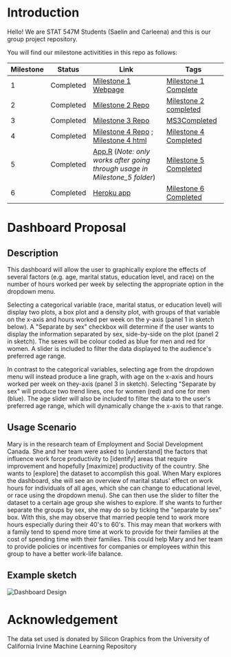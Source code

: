 # Introduction


Hello! We are STAT 547M Students (Saelin and Carleena) and this is our group project repository.

You will find our milestone activitities in this repo as follows:

|Milestone|Status|Link|Tags
| ----------- | ----------- | ----------- |----------- |
|1|Completed|[Milestone 1 Webpage](https://stat547-ubc-2019-20.github.io/group_06/Milestone_1/Milestone-1.html)|[Milestone 1 Complete](https://github.com/STAT547-UBC-2019-20/group_06/releases/tag/Milestone_1)| 
|2|Completed|[Milestone 2 Repo](https://github.com/STAT547-UBC-2019-20/group_06/tree/master/Milestone_2) | [Milestone 2 completed](https://github.com/STAT547-UBC-2019-20/group_06/releases/tag/MS2Complete) |
|3|Completed|[Milestone 3 Repo](https://github.com/STAT547-UBC-2019-20/group_06/tree/master/Milestone_3) |[MS3Completed](https://github.com/STAT547-UBC-2019-20/group_06/releases/tag/MS3v1.0)| 
|4|Completed|[Milestone 4 Repo](https://github.com/STAT547-UBC-2019-20/group_06/tree/master/Milestone_4) ; [Milestone 4 html](https://stat547-ubc-2019-20.github.io/group_06//Milestone_4/docs/final_report.html)|[Milestone 4 Completed](https://github.com/STAT547-UBC-2019-20/group_06/releases/tag/MS4v1.0)|
|5|Completed|[App.R](http://127.0.0.1:8050) (*Note: only works after going through usage in Milestone_5 folder*)|[Milestone 5 Completed](https://github.com/STAT547-UBC-2019-20/group_06/releases/tag/MS5v1.0)|
|6|Completed|[Heroku app](https://milestone-06.herokuapp.com)|[Milestone 6 Completed](https://github.com/STAT547-UBC-2019-20/group_06/releases/tag/MS6v1.0)|

# Dashboard Proposal

## Description
This dashboard will allow the user to graphically explore the effects of several factors (e.g. age, marital status, education level, and race) on the number of hours worked per week by selecting the appropriate option in the dropdown menu. 

Selecting a categorical variable (race, marital status, or education level) will display two plots, a box plot and a density plot, with groups of that variable on the x-axis and hours worked per week on the y-axis (panel 1 in sketch below). A "Separate by sex" checkbox will determine if the user wants to display the information separated by sex, side-by-side on the plot (panel 2 in sketch). The sexes will be colour coded as blue for men and red for women. A slider is included to filter the data displayed to the audience's preferred age range. 

In contrast to the categorical variables, selecting age from the dropdown menu will instead produce a line graph, with age on the x-axis and hours worked per week on they-axis (panel 3 in sketch). Selecting "Separate by sex" will produce two trend lines, one for women (red) and one for men (blue). The age slider will also be included to filter the data to the user's preferred age range, which will dynamically change the x-axis to that range. 

## Usage Scenario

Mary is in the research team of Employment and Social Development Canada. She and her team were asked to [understand] the factors that influence work force productivity to [identify] areas that require improvement and hopefully [maximize] productivity of the country. She wants to [explore] the dataset to accomplish this goal. When Mary explores the dashboard, she will see an overview of marital status' effect on work hours for individuals of all ages, which she can change to educational level, or race using the dropdown menu). She can then use the slider to filter the dataset to a certain age group she wishes to explore. If she wants to further separate the groups by sex, she may do so by ticking the "separate by sex" box. With this, she may observe that married people tend to work more hours especially during their 40's to 60's. This may mean that workers with a family tend to spend more time at work to provide for their families at the cost of spending time with their families. This could help Mary and her team to provide policies or incentives for companies or employees within this group to have a better work-life balance.

## Example sketch

![Dashboard Design](https://github.com/STAT547-UBC-2019-20/group_06/blob/master/Milestone_4/Dashboard.jpg?raw=true)

# Acknowledgement

The data set used is donated by Silicon Graphics from the University of California Irvine Machine Learning Repository
 
